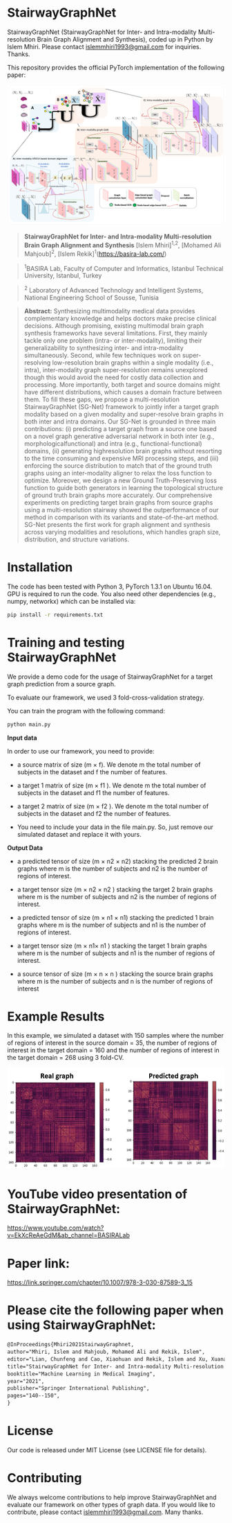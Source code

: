 
# StairwayGraphNet
 StairwayGraphNet (StairwayGraphNet for Inter- and Intra-modality Multi-resolution Brain Graph Alignment and Synthesis), coded up in Python by Islem Mhiri. Please contact islemmhiri1993@gmail.com for inquiries. Thanks.

This repository provides the official PyTorch implementation of the following paper:

<p align="center">
  <img src="./Fig1.png">
</p>

> **StairwayGraphNet for Inter- and Intra-modality Multi-resolution Brain Graph Alignment and Synthesis**
> [Islem Mhiri]<sup>1,2</sup>, [Mohamed Ali Mahjoub]<sup>2</sup>, [Islem Rekik]<sup>1</sup>(https://basira-lab.com/)

> <sup>1</sup>BASIRA Lab, Faculty of Computer and Informatics, Istanbul Technical University, Istanbul, Turkey

> <sup>2</sup>  Laboratory of Advanced Technology and Intelligent Systems, National Engineering School of Sousse, Tunisia

> **Abstract:**  Synthesizing multimodality medical data provides complementary knowledge and helps doctors make precise clinical decisions. Although promising, existing multimodal brain graph synthesis frameworks have several limitations. First, they mainly tackle only one problem (intra- or inter-modality), limiting their generalizability to synthesizing inter- and intra-modality simultaneously. Second, while few techniques work on super-resolving low-resolution brain graphs within a single modality (i.e., intra), inter-modality graph super-resolution remains unexplored though this would avoid the need for costly data collection and processing. More importantly, both target and source domains might have different distributions, which causes a domain fracture between them. To fill these gaps, we propose a multi-resolution StairwayGraphNet (SG-Net) framework to jointly infer a target graph modality based on a given modality and super-resolve brain graphs in both inter and intra domains. Our SG-Net is grounded in three main contributions: (i) predicting a target graph from a source one based on a novel graph generative adversarial network in both inter (e.g., morphologicalfunctional) and intra (e.g., functional-functional) domains, (ii) generating highresolution brain graphs without resorting to the time consuming and expensive MRI processing steps, and (iii) enforcing the source distribution to match that of the ground truth graphs using an inter-modality aligner to relax the loss function to optimize. Moreover, we design a new Ground Truth-Preserving loss function to guide both generators in learning the topological structure of ground truth brain graphs more accurately. Our comprehensive experiments on predicting target brain graphs from source graphs using a multi-resolution stairway showed the outperformance of our method in comparison with its variants and state-of-the-art method. SG-Net presents the first work for graph alignment and synthesis across varying modalities and resolutions, which handles graph size, distribution, and structure variations. 

# Installation

The code has been tested with Python 3, PyTorch 1.3.1 on Ubuntu 16.04. GPU is required to run the code. You also need other dependencies (e.g., numpy, networkx) which can be installed via: 

```bash
pip install -r requirements.txt
```

# Training and testing StairwayGraphNet

We provide a demo code for the usage of StairwayGraphNet for a target graph prediction from a source graph. 

To evaluate our framework, we used 3 fold-cross-validation strategy.

You can train the program with the following command:

```bash
python main.py 
```

**Input data**

In order to use our framework, you need to provide:

* a source matrix of size (m × f). We denote m the total number of subjects in the dataset and f the number of features. 

* a target 1 matrix of size (m × f1 ). We denote m the total number of subjects in the dataset and f1 the number of features. 

* a target 2 matrix of size (m × f2 ). We denote m the total number of subjects in the dataset and f2 the number of features. 

* You need to include your data in the file main.py. So, just remove our simulated dataset and replace it with yours.

**Output Data**

* a predicted tensor of size (m × n2 × n2) stacking the predicted 2 brain graphs where m is the number of subjects and n2 is the number of regions of interest.

* a target tensor size (m × n2 × n2 ) stacking the target 2 brain graphs where m is the number of subjects and n2 is the number of regions of interest.

* a predicted tensor of size (m × n1 × n1) stacking the predicted 1 brain graphs where m is the number of subjects and n1 is the number of regions of interest.

* a target tensor size (m × n1× n1 ) stacking the target 1 brain graphs where m is the number of subjects and n1 is the number of regions of interest.

* a source tensor of size (m × n × n ) stacking the source brain graphs where m is the number of subjects and n is the number of regions of interest

# Example Results
In this example, we simulated a dataset with 150 samples where the number of regions of interest in the source domain = 35, the number of regions of interest in the target domain = 160 and the number of regions of interest in the target domain = 268 using 3 fold-CV. 

<p align="center">
  <img src="./Fig2.png">
</p>


# YouTube video presentation of StairwayGraphNet: 

https://www.youtube.com/watch?v=EkXcReAeGdM&ab_channel=BASIRALab

# Paper link:

https://link.springer.com/chapter/10.1007/978-3-030-87589-3_15

# Please cite the following paper when using StairwayGraphNet:

```latex
@InProceedings{Mhiri2021StairwayGraphnet,
author="Mhiri, Islem and Mahjoub, Mohamed Ali and Rekik, Islem",
editor="Lian, Chunfeng and Cao, Xiaohuan and Rekik, Islem and Xu, Xuanang and Yan, Pingkun",
title="StairwayGraphNet for Inter- and Intra-modality Multi-resolution Brain Graph Alignment and Synthesis",
booktitle="Machine Learning in Medical Imaging",
year="2021",
publisher="Springer International Publishing",
pages="140--150",
}
```

# License
Our code is released under MIT License (see LICENSE file for details).

# Contributing
We always welcome contributions to help improve StairwayGraphNet and evaluate our framework on other types of graph data. If you would like to contribute, please contact islemmhiri1993@gmail.com. Many thanks.


